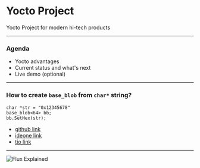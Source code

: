 # Yocto Project

Yocto Project for modern hi-tech products

---

### Agenda

- Yocto advantages
- Current status and what's next
- Live demo (optional)

---

### How to create `base_blob` from `char*` string?

```
char *str = "0x12345678"
base_blob<64> bb;
bb.SetHex(str);
```

- [github link](https://github.com/kostaz/playground/blob/master/cpp/convert_bytes_to_string.cpp)
- [ideone link](https://ideone.com/e.js/CeDilU)
- [tio link](https://tio.run/##tVVNb9swDL37V3DYENv5zpqkXZvksst22qG9FUUgy3RizJE8WTbSFfnryyhFTl2s38B0eBAl6pF8omye5z2eMbHa7z@mgmdljDBLZaEVss3Cu1@rkGupmiuFjlOh@@uF5w0G8FVu8jRjOpXi3NirTgfWuCWiPs9z6Eln0Z7Z/i7yUkOwZirucRljHNpTJTGeLTXETLPrG5jD3XDLki4Mt9GpwbGdT6a7C8fzo9REZM9@gv7gGAMm03ESnbLE@HmDdtuDNuUoKlQaUo2KAkQZQoG/ShQcQSbH4KkAheRY0KqKUfXp7MDTuMmpPpzp2xwF2yBcLTzS4PycIqZiBd9we6lVwKUoNFy1KEqEq1R0obGCIu5CJGUGyWXOOBbzhGUFht6dBzSadKq68NwiqcodCyfFjJIbll@PplYhf@h3wR8Z@GzgxMDYwMTA1MCp37VcLw3/zHh/McAMRAa4gdgAGkj8nctMVX2FBaoKg8DW1nM1h@2T0PkkUkFwRaVTqm73wlgf5gc5jNHphNb37phjfRUVy@hc4MwwaKe6JjYjTSCouSw1tFq1suGDginVvCzWy4jxn4EPfpPlwZ7TlgIvFuMbcnvBqzWa1F47pwrqUgl7f7t/Wu/wjEBLcNf8hmZLRZYKhOd6ruLr5/rLpeZOkXNfWdmCsAvWogsx81pCWwFpDxtmnB7rUqyWNHVqUrHvHgeh75ViSrHb5rO0mt1HfkQ4SzDwmg30ig@JU8bWQY5OHBvKBVgePhhSzRxtexEYYuhAkf5GmVgrDJ94Y6@hCsPjaydnLunjOJsds6KpXafryf6D1JbbdeZ7BW9w1KUtoHpOeDB/jU5nNCI6YJGs8ImrqN6qjWvzIbXvfv@HJxlbFfseec05xRv/BQ)

---

![Flux Explained](https://facebook.github.io/flux/img/flux-simple-f8-diagram-explained-1300w.png)

